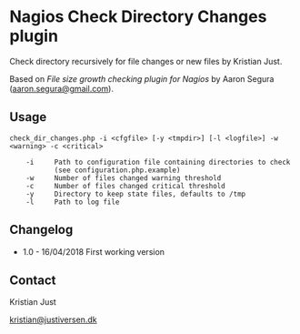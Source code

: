 # Nagios Check Directory Changes plugin

Check directory recursively for file changes or new files by Kristian Just.

Based on *File size growth checking plugin for Nagios* by Aaron Segura (aaron.segura@gmail.com).

## Usage

```check_dir_changes.php -i <cfgfile> [-y <tmpdir>] [-l <logfile>] -w <warning> -c <critical>```

        -i     Path to configuration file containing directories to check 
               (see configuration.php.example)
        -w     Number of files changed warning threshold
        -c     Number of files changed critical threshold
        -y     Directory to keep state files, defaults to /tmp
        -l     Path to log file

## Changelog

* 1.0 - 16/04/2018
        First working version

## Contact

Kristian Just

kristian@justiversen.dk
